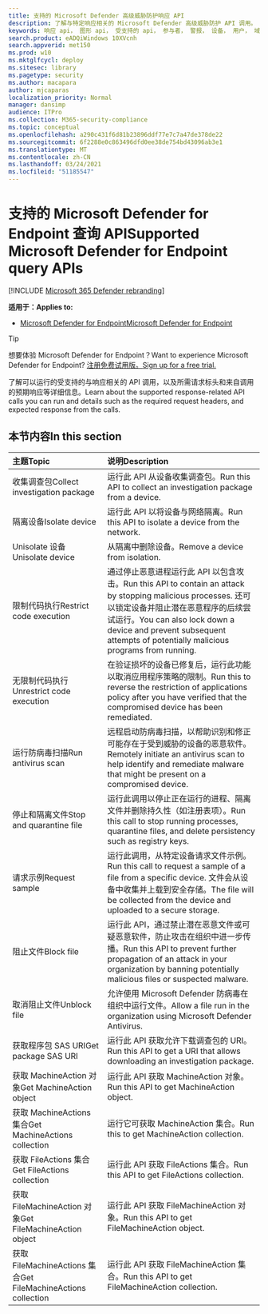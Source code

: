 ```yaml
---
title: 支持的 Microsoft Defender 高级威胁防护响应 API
description: 了解与特定响应相关的 Microsoft Defender 高级威胁防护 API 调用。
keywords: 响应 api， 图形 api， 受支持的 api， 参与者， 警报， 设备， 用户， 域， ip， 文件
search.product: eADQiWindows 10XVcnh
search.appverid: met150
ms.prod: w10
ms.mktglfcycl: deploy
ms.sitesec: library
ms.pagetype: security
ms.author: macapara
author: mjcaparas
localization_priority: Normal
manager: dansimp
audience: ITPro
ms.collection: M365-security-compliance
ms.topic: conceptual
ms.openlocfilehash: a290c431f6d81b23896ddf77e7c7a47de378de22
ms.sourcegitcommit: 6f2288e0c863496dfd0ee38de754bd43096ab3e1
ms.translationtype: MT
ms.contentlocale: zh-CN
ms.lasthandoff: 03/24/2021
ms.locfileid: "51185547"
---
```

# <a name="supported-microsoft-defender-for-endpoint-query-apis"></a><span data-ttu-id="42795-104">支持的 Microsoft Defender for Endpoint 查询 API</span><span class="sxs-lookup"><span data-stu-id="42795-104">Supported Microsoft Defender for Endpoint query APIs</span></span> 

[!INCLUDE [Microsoft 365 Defender rebranding](../../includes/microsoft-defender.md)]


<span data-ttu-id="42795-105">**适用于：**</span><span class="sxs-lookup"><span data-stu-id="42795-105">**Applies to:**</span></span>
- [<span data-ttu-id="42795-106">Microsoft Defender for Endpoint</span><span class="sxs-lookup"><span data-stu-id="42795-106">Microsoft Defender for Endpoint</span></span>](https://go.microsoft.com/fwlink/p/?linkid=2154037)

> [!TIP]
> <span data-ttu-id="42795-107">想要体验 Microsoft Defender for Endpoint？</span><span class="sxs-lookup"><span data-stu-id="42795-107">Want to experience Microsoft Defender for Endpoint?</span></span> [<span data-ttu-id="42795-108">注册免费试用版。</span><span class="sxs-lookup"><span data-stu-id="42795-108">Sign up for a free trial.</span></span>](https://www.microsoft.com/microsoft-365/windows/microsoft-defender-atp?ocid=docs-wdatp-supported-response-apis-abovefoldlink) 

<span data-ttu-id="42795-109">了解可以运行的受支持的与响应相关的 API 调用，以及所需请求标头和来自调用的预期响应等详细信息。</span><span class="sxs-lookup"><span data-stu-id="42795-109">Learn about the supported response-related API calls you can run and details such as the required request headers, and expected response from the calls.</span></span>

## <a name="in-this-section"></a><span data-ttu-id="42795-110">本节内容</span><span class="sxs-lookup"><span data-stu-id="42795-110">In this section</span></span>
<span data-ttu-id="42795-111">主题</span><span class="sxs-lookup"><span data-stu-id="42795-111">Topic</span></span> | <span data-ttu-id="42795-112">说明</span><span class="sxs-lookup"><span data-stu-id="42795-112">Description</span></span>
:---|:---
<span data-ttu-id="42795-113">收集调查包</span><span class="sxs-lookup"><span data-stu-id="42795-113">Collect investigation package</span></span> | <span data-ttu-id="42795-114">运行此 API 从设备收集调查包。</span><span class="sxs-lookup"><span data-stu-id="42795-114">Run this API to collect an investigation package from a device.</span></span>
<span data-ttu-id="42795-115">隔离设备</span><span class="sxs-lookup"><span data-stu-id="42795-115">Isolate device</span></span> | <span data-ttu-id="42795-116">运行此 API 以将设备与网络隔离。</span><span class="sxs-lookup"><span data-stu-id="42795-116">Run this API to isolate a device from the network.</span></span>
<span data-ttu-id="42795-117">Unisolate 设备</span><span class="sxs-lookup"><span data-stu-id="42795-117">Unisolate device</span></span> | <span data-ttu-id="42795-118">从隔离中删除设备。</span><span class="sxs-lookup"><span data-stu-id="42795-118">Remove a device from isolation.</span></span> 
<span data-ttu-id="42795-119">限制代码执行</span><span class="sxs-lookup"><span data-stu-id="42795-119">Restrict code execution</span></span> | <span data-ttu-id="42795-120">通过停止恶意进程运行此 API 以包含攻击。</span><span class="sxs-lookup"><span data-stu-id="42795-120">Run this API to contain an attack by stopping malicious processes.</span></span> <span data-ttu-id="42795-121">还可以锁定设备并阻止潜在恶意程序的后续尝试运行。</span><span class="sxs-lookup"><span data-stu-id="42795-121">You can also lock down a device and prevent subsequent attempts of potentially malicious programs from running.</span></span>
<span data-ttu-id="42795-122">无限制代码执行</span><span class="sxs-lookup"><span data-stu-id="42795-122">Unrestrict code execution</span></span> | <span data-ttu-id="42795-123">在验证损坏的设备已修复后，运行此功能以取消应用程序策略的限制。</span><span class="sxs-lookup"><span data-stu-id="42795-123">Run this to reverse the restriction of applications policy after you have verified that the compromised device has been remediated.</span></span>
<span data-ttu-id="42795-124">运行防病毒扫描</span><span class="sxs-lookup"><span data-stu-id="42795-124">Run antivirus scan</span></span> | <span data-ttu-id="42795-125">远程启动防病毒扫描，以帮助识别和修正可能存在于受到威胁的设备的恶意软件。</span><span class="sxs-lookup"><span data-stu-id="42795-125">Remotely initiate an antivirus scan to help identify and remediate malware that might be present on a compromised device.</span></span>
<span data-ttu-id="42795-126">停止和隔离文件</span><span class="sxs-lookup"><span data-stu-id="42795-126">Stop and quarantine file</span></span> |  <span data-ttu-id="42795-127">运行此调用以停止正在运行的进程、隔离文件并删除持久性（如注册表项）。</span><span class="sxs-lookup"><span data-stu-id="42795-127">Run this call to stop running processes, quarantine  files, and delete persistency such as registry keys.</span></span>
<span data-ttu-id="42795-128">请求示例</span><span class="sxs-lookup"><span data-stu-id="42795-128">Request sample</span></span> | <span data-ttu-id="42795-129">运行此调用，从特定设备请求文件示例。</span><span class="sxs-lookup"><span data-stu-id="42795-129">Run this call to request a sample of a file from a specific device.</span></span> <span data-ttu-id="42795-130">文件会从设备中收集并上载到安全存储。</span><span class="sxs-lookup"><span data-stu-id="42795-130">The file will be collected from the device and uploaded to a secure storage.</span></span>
<span data-ttu-id="42795-131">阻止文件</span><span class="sxs-lookup"><span data-stu-id="42795-131">Block file</span></span> | <span data-ttu-id="42795-132">运行此 API，通过禁止潜在恶意文件或可疑恶意软件，防止攻击在组织中进一步传播。</span><span class="sxs-lookup"><span data-stu-id="42795-132">Run this API to prevent further propagation of an attack in your organization by banning potentially malicious files or suspected malware.</span></span> 
<span data-ttu-id="42795-133">取消阻止文件</span><span class="sxs-lookup"><span data-stu-id="42795-133">Unblock file</span></span> | <span data-ttu-id="42795-134">允许使用 Microsoft Defender 防病毒在组织中运行文件。</span><span class="sxs-lookup"><span data-stu-id="42795-134">Allow a file run in the organization using Microsoft Defender Antivirus.</span></span>
<span data-ttu-id="42795-135">获取程序包 SAS URI</span><span class="sxs-lookup"><span data-stu-id="42795-135">Get package SAS URI</span></span> | <span data-ttu-id="42795-136">运行此 API 获取允许下载调查包的 URI。</span><span class="sxs-lookup"><span data-stu-id="42795-136">Run this API to get a URI that allows downloading an investigation package.</span></span>
<span data-ttu-id="42795-137">获取 MachineAction 对象</span><span class="sxs-lookup"><span data-stu-id="42795-137">Get MachineAction object</span></span> | <span data-ttu-id="42795-138">运行此 API 获取 MachineAction 对象。</span><span class="sxs-lookup"><span data-stu-id="42795-138">Run this API to get MachineAction object.</span></span>
<span data-ttu-id="42795-139">获取 MachineActions 集合</span><span class="sxs-lookup"><span data-stu-id="42795-139">Get MachineActions collection</span></span> | <span data-ttu-id="42795-140">运行它可获取 MachineAction 集合。</span><span class="sxs-lookup"><span data-stu-id="42795-140">Run this to get MachineAction collection.</span></span>
<span data-ttu-id="42795-141">获取 FileActions 集合</span><span class="sxs-lookup"><span data-stu-id="42795-141">Get FileActions collection</span></span> | <span data-ttu-id="42795-142">运行此 API 获取 FileActions 集合。</span><span class="sxs-lookup"><span data-stu-id="42795-142">Run this API to get FileActions collection.</span></span>
<span data-ttu-id="42795-143">获取 FileMachineAction 对象</span><span class="sxs-lookup"><span data-stu-id="42795-143">Get FileMachineAction object</span></span> | <span data-ttu-id="42795-144">运行此 API 获取 FileMachineAction 对象。</span><span class="sxs-lookup"><span data-stu-id="42795-144">Run this API to get FileMachineAction object.</span></span>
<span data-ttu-id="42795-145">获取 FileMachineActions 集合</span><span class="sxs-lookup"><span data-stu-id="42795-145">Get FileMachineActions collection</span></span> | <span data-ttu-id="42795-146">运行此 API 获取 FileMachineAction 集合。</span><span class="sxs-lookup"><span data-stu-id="42795-146">Run this API to get FileMachineAction collection.</span></span>
